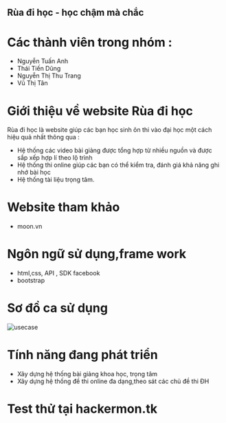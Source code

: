## Rùa đi học - học chậm mà chắc
# Các thành viên trong nhóm :
- Nguyễn Tuấn Anh
- Thái Tiến Dũng
- Nguyễn Thị Thu Trang
- Vũ Thị Tân
# Giới thiệu về website Rùa đi học
Rùa đi học là website giúp các bạn học sinh ôn thi vào đại học một cách hiệu quả nhất thông qua :
- Hệ thống các video bài giảng được tổng hợp từ nhiều nguồn và được sắp xếp hợp lí theo lộ trình
- Hệ thống thi online giúp các bạn có thể kiểm tra, đánh giá khả năng ghi nhớ bài học
- Hệ thống tài liệu trọng tâm.
# Website tham khảo
- moon.vn
# Ngôn ngữ sử dụng,frame work
- html,css, API , SDK facebook
- bootstrap
# Sơ đồ ca sử dụng
![usecase](http://sv1.upsieutoc.com/2017/04/08/user_case.jpg)
# Tính năng đang phát triển
- Xây dựng hệ thống bài giảng khoa học, trọng tâm
- Xây dựng hệ thống đề thi online đa dạng,theo sát các chủ đề thi ĐH
# Test thử tại hackermon.tk
